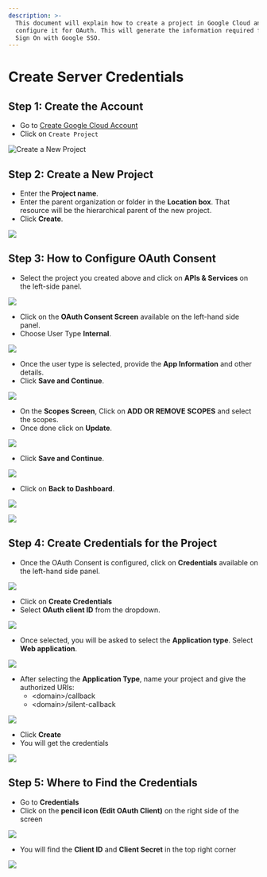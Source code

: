 ```yaml
---
description: >-
  This document will explain how to create a project in Google Cloud and
  configure it for OAuth. This will generate the information required for Single
  Sign On with Google SSO.
---
```


# Create Server Credentials

## Step 1: Create the Account

* Go to [Create Google Cloud Account](https://console.cloud.google.com)
* Click on `Create Project`

![Create a New Project](<../../../.gitbook/assets/image (244).png>)

## Step 2: Create a New Project

* Enter the **Project name**.
* Enter the parent organization or folder in the **Location box**. That resource will be the hierarchical parent of the new project.
* Click **Create**.

![](<../../../docs/.gitbook/assets/image (26).png>)

## Step 3: How to Configure OAuth Consent

* Select the project you created above and click on **APIs & Services** on the left-side panel.

![](<../../../docs/.gitbook/assets/image (60).png>)

* Click on the **OAuth Consent Screen** available on the left-hand side panel.
* Choose User Type **Internal**.

![](<../../../.gitbook/assets/image (4).png>)

* Once the user type is selected, provide the **App Information** and other details.
* Click **Save and Continue**.

![](<../../../docs/.gitbook/assets/image (63).png>)

* On the **Scopes Screen**, Click on **ADD OR REMOVE SCOPES** and select the scopes.
* Once done click on **Update**.

![](<../../../.gitbook/assets/image (44) (2) (1).png>)

* Click **Save and Continue**.

![](<../../../docs/.gitbook/assets/image (66).png>)

* Click on **Back to Dashboard**.

![](<../../../docs/.gitbook/assets/image (30).png>)

![](<../../../docs/.gitbook/assets/image (38).png>)

## Step 4: Create Credentials for the Project

* Once the OAuth Consent is configured, click on **Credentials** available on the left-hand side panel.

![](<../../../docs/.gitbook/assets/image (65).png>)

* Click on **Create Credentials**
* Select **OAuth client ID** from the dropdown.

![](<../../../docs/.gitbook/assets/image (79).png>)

* Once selected, you will be asked to select the **Application type**. Select **Web application**.

![](<../../../docs/.gitbook/assets/image (81).png>)

* After selecting the **Application Type**, name your project and give the authorized URIs:
  * \<domain>/callback
  * \<domain>/silent-callback

![](<../../../.gitbook/assets/image (50).png>)

* Click **Create**
* You will get the credentials

![](<../../../.gitbook/assets/image (124).png>)

## Step 5: Where to Find the Credentials

* Go to **Credentials**
* Click on the **pencil icon (Edit OAuth Client)** on the right side of the screen

![](<../../../docs/.gitbook/assets/image (49).png>)

* You will find the **Client ID** and **Client Secret** in the top right corner

![](<../../../docs/.gitbook/assets/image (17) (2) (1) (1) (1) (1) (1).png>)
